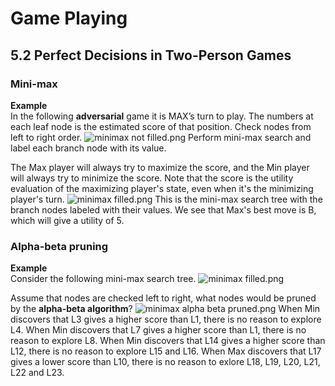 # Game Playing

## 5.2 Perfect Decisions in Two-Person Games

### Mini-max

**Example**\
In the following **adversarial** game it is MAX’s turn to play. The numbers at
each leaf node is the estimated score of that position. Check nodes from left to right order.
![minimax not filled.png](https://cdn.steemitimages.com/DQmPk5YQDLH1MR8p5nSC3N1M3HXWoTWeMaZFXvmgu7gqPpo/minimax%20not%20filled.png)
Perform mini-max search and label each branch node with its value.

The Max player will always try to maximize the score, and the Min player will always try to minimize the score. Note that the score is the utility evaluation of the maximizing player's state, even when it's the minimizing player's turn.
![minimax filled.png](https://cdn.steemitimages.com/DQmbA7fvZduvjiXrfKWDYg4LKAqJPgrjr7j18AHbSxjTdWA/minimax%20filled.png)
This is the mini-max search tree with the branch nodes labeled with their values. We see that Max's best move is B, which will give a utility of 5.

### Alpha-beta pruning

**Example**\
Consider the following mini-max search tree.
![minimax filled.png](https://cdn.steemitimages.com/DQmbA7fvZduvjiXrfKWDYg4LKAqJPgrjr7j18AHbSxjTdWA/minimax%20filled.png)

Assume that nodes are checked left to right, what nodes would be pruned by the **alpha-beta algorithm**?
![minimax alpha beta pruned.png](https://cdn.steemitimages.com/DQmeQeev1FEn6vJyestxLLxhnYFavJJuew5Q9nJz9d8avkx/minimax%20alpha%20beta%20pruned.png)
When Min discovers that L3 gives a higher score than L1, there is no reason to explore L4.
When Min discovers that L7 gives a higher score than L1, there is no reason to explore L8.
When Min discovers that L14 gives a higher score than L12, there is no reason to explore L15 and L16.
When Max discovers that L17 gives a lower score than L10, there is no reason to exlore L18, L19, L20, L21, L22 and L23.